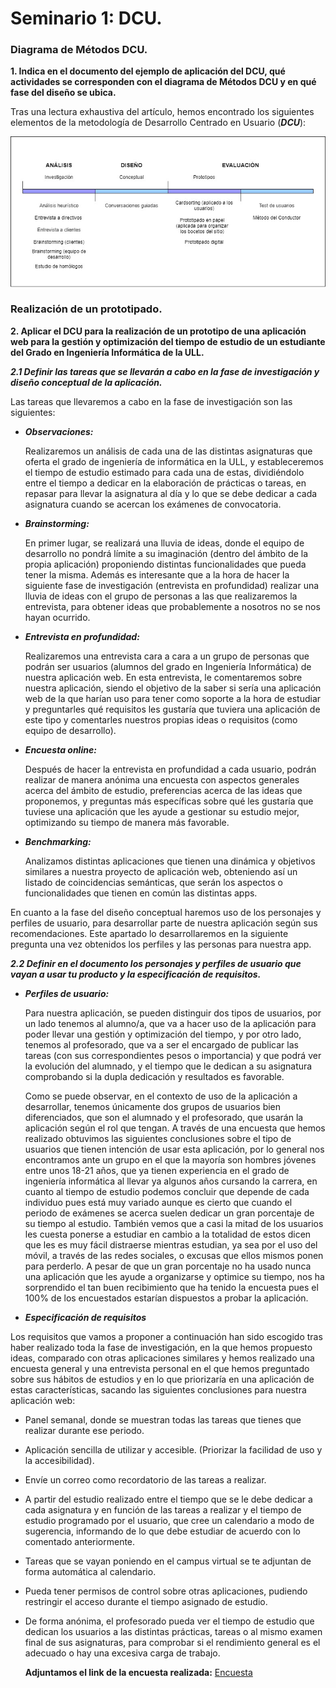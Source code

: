 # Seminario 1: DCU.

### Diagrama de Métodos DCU.

   **1. Indica en el documento del ejemplo de aplicación del DCU, qué actividades se corresponden con el diagrama de Métodos DCU 
       y en qué fase del diseño se ubica.**
       
Tras una lectura exhaustiva del artículo, hemos encontrado los siguientes elementos de la metodología de Desarrollo Centrado en Usuario (***DCU***):
       
![Imagen-métodos](https://github.com/alu0101235516/Usabilidad-y-Accesibilidad/blob/main/Seminario-1/images/SEMINARIO1.jpg)

### Realización de un prototipado.

   **2. Aplicar el DCU para la realización de un prototipo de una aplicación web para la gestión y optimización del tiempo de estudio 
       de un estudiante del Grado en Ingeniería Informática de la ULL.**
   
   ***2.1 Definir las tareas que se llevarán a cabo en la fase de investigación y diseño conceptual de la aplicación.***

Las tareas que llevaremos a cabo en la fase de investigación son las siguientes:

  * ***Observaciones:***

     Realizaremos un análisis de cada una de las distintas asignaturas que oferta el grado de ingeniería de informática en la ULL, y estableceremos el tiempo de estudio estimado para cada una de estas, dividiéndolo entre el tiempo a dedicar en la elaboración de prácticas o tareas, en repasar para llevar la asignatura al día y lo que se debe dedicar a cada asignatura cuando se acercan los exámenes de convocatoria.

  * ***Brainstorming:***

     En primer lugar, se realizará una lluvia de ideas, donde el equipo de desarrollo no pondrá límite a su imaginación (dentro del ámbito de la propia aplicación) proponiendo distintas funcionalidades que pueda tener la misma. Además es interesante que a la hora de hacer la siguiente fase de investigación (entrevista en profundidad) realizar una lluvia de ideas con el grupo de personas a las que realizaremos la entrevista, para obtener ideas que probablemente a nosotros no se nos hayan ocurrido.
      
  * ***Entrevista en profundidad:***

     Realizaremos una entrevista cara a cara a un grupo de personas que podrán ser usuarios (alumnos del grado en Ingeniería Informática) de nuestra aplicación web. En esta entrevista, le comentaremos sobre nuestra aplicación, siendo el objetivo de la saber si sería una aplicación web de la que harían uso para tener como soporte a la hora de estudiar y preguntarles qué requisitos les gustaría que tuviera una aplicación de este tipo y comentarles nuestros propias ideas o requisitos (como equipo de desarrollo).
  
  * ***Encuesta online:***

     Después de hacer la entrevista en profundidad a cada usuario, podrán realizar de manera anónima una encuesta con aspectos generales acerca del ámbito de estudio, preferencias acerca de las ideas que proponemos, y preguntas más específicas sobre qué les gustaría que tuviese una aplicación que les ayude a gestionar su estudio mejor, optimizando su tiempo de manera más favorable.
      
  * ***Benchmarking:***
 
     Analizamos distintas aplicaciones que tienen una dinámica y objetivos similares a nuestra proyecto de aplicación web, obteniendo así un listado de coincidencias semánticas, que serán los aspectos o funcionalidades que tienen en común las distintas apps.  
     
En cuanto a la fase del diseño conceptual haremos uso de los personajes y perfiles de usuario, para desarrollar parte de nuestra aplicación según sus recomendaciones. Este apartado lo desarrollaremos en la siguiente pregunta una vez obtenidos los perfiles y las personas para nuestra app. 

***2.2 Definir en el documento los personajes y perfiles de usuario que vayan a usar tu producto y la especificación de requisitos.***

     
  * ***Perfiles de usuario:***

     Para nuestra aplicación, se pueden distinguir dos tipos de usuarios, por un lado tenemos al alumno/a, que va a hacer uso de la aplicación para poder llevar una gestión y optimización del tiempo, y por otro lado, tenemos al profesorado, que va a ser el encargado de publicar las tareas (con sus correspondientes pesos o importancia) y que podrá ver la evolución del alumnado, y el tiempo que le dedican a su asignatura comprobando si la dupla dedicación y resultados es favorable. 

     Como se puede observar, en el contexto de uso de la aplicación a desarrollar, tenemos únicamente dos grupos de usuarios bien diferenciados, que son el alumnado y el profesorado, que usarán la aplicación según el rol que tengan. A través de una encuesta que hemos realizado obtuvimos las siguientes conclusiones sobre el tipo de usuarios que tienen intención de usar esta aplicación, por lo general nos encontramos ante un grupo en el que la mayoría son hombres jóvenes entre unos 18-21 años, que ya tienen experiencia en el grado de ingeniería informática al llevar ya algunos años cursando la carrera, en cuanto al tiempo de estudio podemos concluir que depende de cada individuo pues está muy variado aunque es cierto que cuando el periodo de exámenes se acerca suelen dedicar un gran porcentaje de su tiempo al estudio. También vemos que a casi la mitad de los usuarios les cuesta ponerse a estudiar en cambio a la totalidad de estos dicen que les es muy fácil distraerse mientras estudian, ya sea por el uso del móvil, a través de las redes sociales, o excusas que ellos mismos ponen para perderlo. A pesar de que un gran porcentaje no ha usado nunca una aplicación que les ayude a organizarse y optimice su tiempo, nos ha sorprendido el tan buen recibimiento que ha tenido la encuesta pues el 100% de los encuestados estarían dispuestos a probar la aplicación.
     
* ***Especificación de requisitos***

Los requisitos que vamos a proponer a continuación han sido escogido tras haber realizado toda la fase de investigación, en la que hemos propuesto ideas, comparado con otras aplicaciones similares y hemos realizado una encuesta general y una entrevista personal en el que hemos preguntado sobre sus hábitos de estudios y en lo que priorizaría en una aplicación de estas características, sacando las siguientes conclusiones para nuestra aplicación web:

- Panel semanal, donde se muestran todas las tareas que tienes que realizar durante ese periodo.
- Aplicación sencilla de utilizar y accesible. (Priorizar la facilidad de uso y la accesibilidad).
- Envíe un correo como recordatorio de las tareas a realizar.
- A partir del estudio realizado entre el tiempo que se le debe dedicar a cada asignatura y en función de las tareas a realizar y el tiempo de estudio programado por el usuario, que cree un calendario a modo de sugerencia, informando de lo que debe estudiar de acuerdo con lo comentado anteriormente.
- Tareas que se vayan poniendo en el campus virtual se te adjuntan de forma automática al calendario.
- Pueda tener permisos de control sobre otras aplicaciones, pudiendo restringir el acceso durante el tiempo asignado de estudio.
- De forma anónima, el profesorado pueda ver el tiempo de estudio que dedican los usuarios a las distintas prácticas, tareas o al mismo examen final de sus asignaturas, para comprobar si el rendimiento general es el adecuado o hay una excesiva carga de trabajo.

   **Adjuntamos el link de la encuesta realizada:** [Encuesta]( https://docs.google.com/forms/d/e/1FAIpQLSct8daJtukUFg54_HdevTjaOLfsINDNC-dNohSMvTSsd1gl1w/viewform?usp=sf_link)
